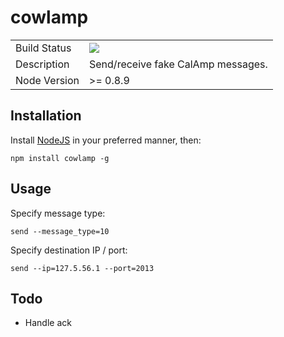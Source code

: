 # cowlamp

<table>
<tr>
<td>Build Status</td>
<td><img src='https://secure.travis-ci.org/nordus/cowlamp.png?branch=master' /></td>
</tr>
<tr>
<td>Description</td>
<td>Send/receive fake CalAmp messages.</td>
</tr>
<tr>
<td>Node Version</td>
<td>>= 0.8.9</td>
</tr>
</table>

Installation
------------

Install [NodeJS](http://nodejs.org) in your preferred manner, then:

    npm install cowlamp -g

Usage
-----

Specify message type:

    send --message_type=10

Specify destination IP / port:

    send --ip=127.5.56.1 --port=2013

Todo
----

 * Handle ack